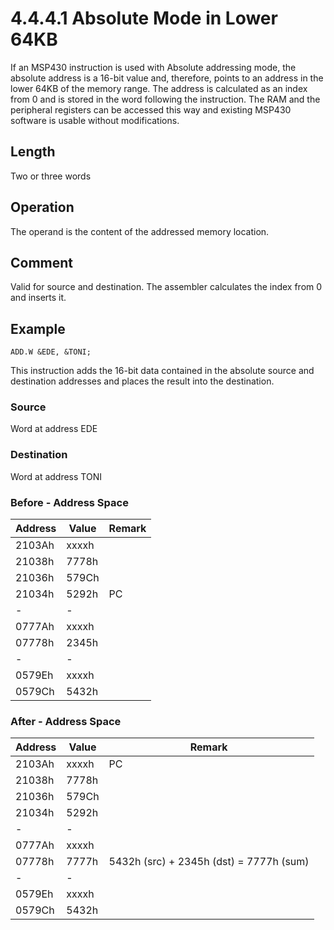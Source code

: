 # 4.4.4.1 Absolute Mode in Lower 64KB

If an MSP430 instruction is used with Absolute addressing mode, the absolute address is a 16-bit value and, therefore, points to an address in the lower 64KB of the memory range. The address is calculated as an index from 0 and is stored in the word following the instruction. The RAM and the peripheral registers can be accessed this way and existing MSP430 software is usable without modifications.

## Length

Two or three words

## Operation

The operand is the content of the addressed memory location.

## Comment

Valid for source and destination. The assembler calculates the index from 0 and inserts it.

## Example

`ADD.W &EDE, &TONI;`

This instruction adds the 16-bit data contained in the absolute source and destination addresses and places the result into the destination.

### Source

Word at address EDE

### Destination

Word at address TONI

### Before - Address Space

| Address | Value | Remark                   |
| ------- | ----- | ------------------------ |
| 2103Ah  | xxxxh |                          |
| 21038h  | 7778h |                          |
| 21036h  | 579Ch |                          |
| 21034h  | 5292h | PC                       |
| -       | -     |                          |
| 0777Ah  | xxxxh |                          |
| 07778h  | 2345h |                          |
| -       | -     |                          |
| 0579Eh  | xxxxh |                          |
| 0579Ch  | 5432h |                          |

### After - Address Space

| Address | Value | Remark                                  |
| ------- | ----- | --------------------------------------- |
| 2103Ah  | xxxxh | PC                                      |
| 21038h  | 7778h |                                         |
| 21036h  | 579Ch |                                         |
| 21034h  | 5292h |                                         |
| -       | -     |                                         |
| 0777Ah  | xxxxh |                                         |
| 07778h  | 7777h | 5432h (src) + 2345h (dst) = 7777h (sum) |
| -       | -     |                                         |
| 0579Eh  | xxxxh |                                         |
| 0579Ch  | 5432h |                                         |
